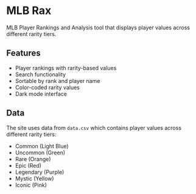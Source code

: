 # MLB Rax

MLB Player Rankings and Analysis tool that displays player values across different rarity tiers.

## Features
- Player rankings with rarity-based values
- Search functionality
- Sortable by rank and player name
- Color-coded rarity values
- Dark mode interface

## Data
The site uses data from `data.csv` which contains player values across different rarity tiers:
- Common (Light Blue)
- Uncommon (Green)
- Rare (Orange)
- Epic (Red)
- Legendary (Purple)
- Mystic (Yellow)
- Iconic (Pink) 